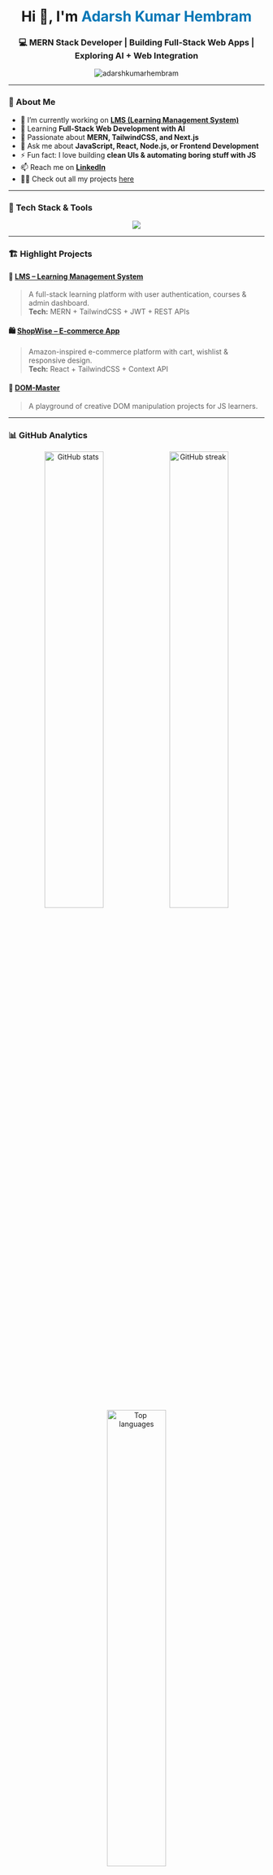 <!-- 🚀 Adarsh Kumar Hembram - Modern GitHub Profile README -->

<h1 align="center">Hi 👋, I'm <span style="color:#0077b6;">Adarsh Kumar Hembram</span></h1>
<h3 align="center">💻 MERN Stack Developer | Building Full-Stack Web Apps | Exploring AI + Web Integration</h3>

<p align="center">
  <img src="https://komarev.com/ghpvc/?username=adarshkumarhembram&label=Profile%20Views&color=0e75b6&style=flat" alt="adarshkumarhembram" />
</p>

---

### 🚀 About Me

- 🔭 I’m currently working on **[LMS (Learning Management System)](https://github.com/adarshkumarhembram/LMS)**
- 🌱 Learning **Full-Stack Web Development with AI**
- 🧠 Passionate about **MERN, TailwindCSS, and Next.js**
- 💬 Ask me about **JavaScript, React, Node.js, or Frontend Development**
- ⚡ Fun fact: I love building **clean UIs & automating boring stuff with JS**
- 📫 Reach me on **[LinkedIn](https://www.linkedin.com/in/adarshhembram/)**  
- 👨‍💻 Check out all my projects [here](https://github.com/adarshkumarhembram?tab=repositories)

---

### 🧠 Tech Stack & Tools

<p align="center">
  <img src="https://skillicons.dev/icons?i=html,css,tailwind,js,react,nodejs,express,mongodb,git,github,vscode,vercel,netlify,docker,cpp,java,graphql,mysql,aws" />
</p>

---

### 🏗️ Highlight Projects

#### 🧮 [LMS – Learning Management System](https://github.com/adarshkumarhembram/LMS)
> A full-stack learning platform with user authentication, courses & admin dashboard.  
**Tech:** MERN + TailwindCSS + JWT + REST APIs

#### 🛍️ [ShopWise – E-commerce App](https://github.com/adarshkumarhembram/ShopWise)
> Amazon-inspired e-commerce platform with cart, wishlist & responsive design.  
**Tech:** React + TailwindCSS + Context API

#### 🧠 [DOM-Master](https://github.com/adarshkumarhembram/DOM-Master)
> A playground of creative DOM manipulation projects for JS learners.

---

### 📊 GitHub Analytics

<p align="center">
  <img width="48%" src="https://github-readme-stats.vercel.app/api?username=adarshkumarhembram&show_icons=true&theme=tokyonight" alt="GitHub stats" />
  <img width="48%" src="https://github-readme-streak-stats.herokuapp.com/?user=adarshkumarhembram&theme=tokyonight" alt="GitHub streak" />
</p>

<p align="center">
  <img width="48%" src="https://github-readme-stats.vercel.app/api/top-langs?username=adarshkumarhembram&layout=compact&theme=tokyonight" alt="Top languages" />
</p>

---

### 🌱 Contribution Graph
[![Adarsh’s Activity Graph](https://github-readme-activity-graph.vercel.app/graph?username=adarshkumarhembram&theme=react-dark)](https://github.com/adarshkumarhembram)

---

### 🌐 Connect With Me

<p align="center">
  <a href="https://www.linkedin.com/in/adarshhembram/" target="_blank">
    <img src="https://img.shields.io/badge/LinkedIn-0077b5?style=for-the-badge&logo=linkedin&logoColor=white" />
  </a>
  <a href="mailto:adarsh.hembram@gmail.com">
    <img src="https://img.shields.io/badge/Gmail-d14836?style=for-the-badge&logo=gmail&logoColor=white" />
  </a>
  <a href="https://adarshkumarhembram.github.io/portfolio/" target="_blank">
    <img src="https://img.shields.io/badge/Portfolio-000000?style=for-the-badge&logo=vercel&logoColor=white" />
  </a>
</p>

---

<h3 align="center">✨ “Code. Build. Learn. Repeat.” ✨</h3>
<p align="center">🚀 Turning ideas into interactive experiences.</p>
